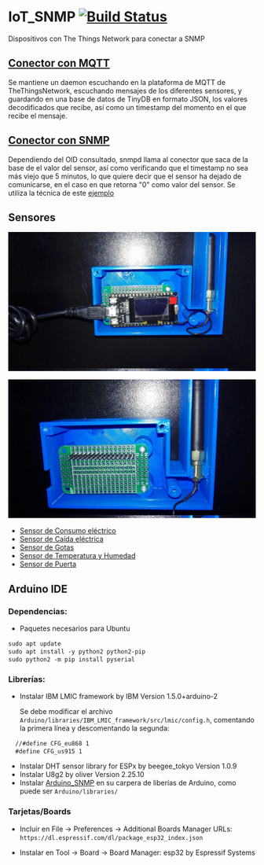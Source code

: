 # IoT_SNMP [![Build Status](https://travis-ci.org/Greencorecr/IoT_SNMP.svg?branch=master)](https://travis-ci.org/Greencorecr/IoT_SNMP)
Dispositivos con The Things Network para conectar a SNMP

## [Conector con MQTT](https://github.com/Greencorecr/IoT_SNMP/tree/master/software/ttn2db)

Se mantiene un daemon escuchando en la plataforma de MQTT de TheThingsNetwork, escuchando mensajes de los diferentes sensores, y guardando en una base de datos de TinyDB en formato JSON, los valores decodificados que recibe, así como un timestamp del momento en el que recibe el mensaje.

## [Conector con SNMP](https://github.com/Greencorecr/IoT_SNMP/tree/master/software/SNMP)

Dependiendo del OID consultado, snmpd llama al conector que saca de la base de el valor del sensor, así como verificando que el timestamp no sea más viejo que 5 minutos, lo que quiere decir que el sensor ha dejado de comunicarse, en el caso en que retorna "0" como valor del sensor. Se utiliza la técnica de este [ejemplo](https://github.com/fede2cr/raspberry-pi_snmp/blob/master/snmpd-example/snmpd.conf)

## Sensores

![Case con TTGO](https://github.com/Greencorecr/IoT_SNMP/raw/master/doc/img/Case%2BTTGO.jpg "Case con TTGO")

![Case con PCB](https://github.com/Greencorecr/IoT_SNMP/raw/master/doc/img/Case+PCB.jpg "Case con TTGO")

- [Sensor de Consumo eléctrico](https://github.com/Greencorecr/IoT_SNMP/tree/master/firmware/Amperaje)
- [Sensor de Caída eléctrica](https://github.com/Greencorecr/IoT_SNMP/tree/master/firmware/Caida)
- [Sensor de Gotas](https://github.com/Greencorecr/IoT_SNMP/tree/master/firmware/Gotas)
- [Sensor de Temperatura y Humedad](https://github.com/Greencorecr/IoT_SNMP/tree/master/firmware/TempHum)
- [Sensor de Puerta](https://github.com/Greencorecr/IoT_SNMP/tree/master/firmware/Puerta)


## Arduino IDE

### Dependencias:

- Paquetes necesarios para Ubuntu

```
sudo apt update
sudo apt install -y python2 python2-pip
sudo python2 -m pip install pyserial
```

### Librerías:
- Instalar IBM LMIC framework by IBM Version 1.5.0+arduino-2

  Se debe modificar el archivo ``Arduino/libraries/IBM_LMIC_framework/src/lmic/config.h``, comentando la primera línea y descomentando la segunda:

```
  //#define CFG_eu868 1
  #define CFG_us915 1
```
- Instalar DHT sensor library for ESPx by beegee_tokyo Version 1.0.9
- Instalar U8g2 by oliver Version 2.25.10
- Instalar [Arduino_SNMP](https://github.com/fede2cr/Arduino_SNMP) en su carpera de liberías de Arduino, como puede ser ``Arduino/libraries/``

### Tarjetas/Boards

- Incluir en File -> Preferences -> Additional Boards Manager URLs: ``https://dl.espressif.com/dl/package_esp32_index.json``

- Instalar en Tool -> Board -> Board Manager: esp32 by Espressif Systems
